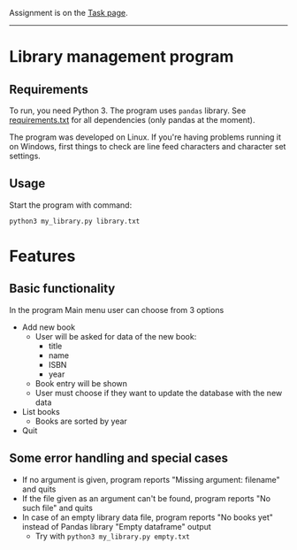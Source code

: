 Assignment is on the [Task page](Task.md).

-----

# Library management program

## Requirements
To run, you need Python 3. The program uses `pandas` library. See [requirements.txt](requirements.txt) for all dependencies (only pandas at the moment).

The program was developed on Linux. If you're having problems running it on Windows, first things to check are line feed characters and character set settings.

## Usage
Start the program with command:
```
python3 my_library.py library.txt
```

# Features

## Basic functionality
In the program Main menu user can choose from 3 options
* Add new book
  * User will be asked for data of the new book:
    - title
    - name
    - ISBN
    - year
  * Book entry will be shown
  * User must choose if they want to update the database with the new data
* List books
  * Books are sorted by year
* Quit


## Some error handling and special cases
* If no argument is given, program reports "Missing argument: filename" and quits
* If the file given as an argument can't be found, program reports "No such file" and quits
* In case of an empty library data file, program reports "No books yet" instead of Pandas library "Empty dataframe" output
  * Try with `python3 my_library.py empty.txt`
